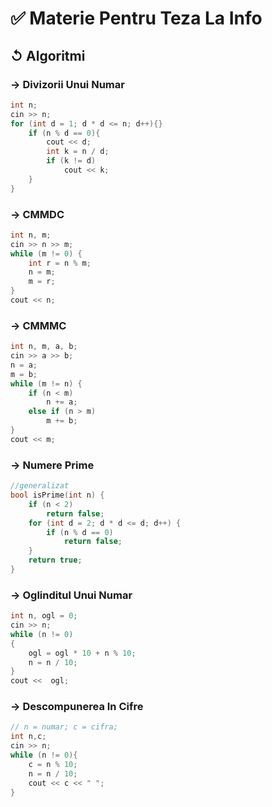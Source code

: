 # ✅ Materie Pentru Teza La Info

## ↺ Algoritmi

### → Divizorii Unui Numar
```cpp
int n;
cin >> n;
for (int d = 1; d * d <= n; d++){}
    if (n % d == 0){
        cout << d;
        int k = n / d;
        if (k != d)
            cout << k;
    }
}
```
### → CMMDC
```cpp
int n, m;
cin >> n >> m;
while (m != 0) {
    int r = n % m;
    n = m;
    m = r;
}
cout << n;
```
### → CMMMC
```cpp
int n, m, a, b;
cin >> a >> b;
n = a;
m = b;
while (m != n) {
    if (n < m)
        n += a;
    else if (n > m)
        m += b;
}
cout << m;
```
### → Numere Prime
```cpp
//generalizat
bool isPrime(int n) {
	if (n < 2)
		return false;
	for (int d = 2; d * d <= d; d++) {
		if (n % d == 0)
			return false;
	}
	return true;
}
```
### → Oglinditul Unui Numar
```cpp
int n, ogl = 0;
cin >> n;
while (n != 0)
{
    ogl = ogl * 10 + n % 10;
    n = n / 10;
}
cout <<  ogl;
```
### → Descompunerea In Cifre
```cpp
// n = numar; c = cifra;
int n,c;
cin >> n;
while (n != 0){
    c = n % 10;
    n = n / 10;
    cout << c << " ";
}
```
